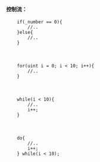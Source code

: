 #### 控制流：
```
    if(_number == 0){
        //..
    }else{
        //..
    }
```

　

```
    for(uint i = 0; i < 10; i++){
        //..
    }
```    

　

```
    while(i < 10){
        //..
        i++;
    }
```  

　

```  
    do{
        //..
        i++;
    } while(i < 10);    
```